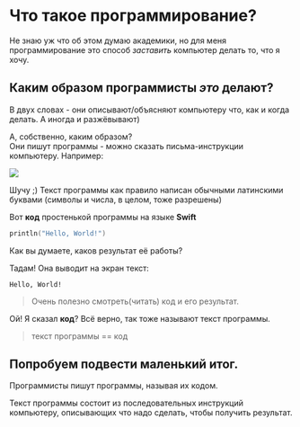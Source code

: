 # Что такое программирование?

Не знаю уж что об этом думаю академики, но для меня программирование это способ *заставить* компьютер делать то, что я хочу.

## Каким образом программисты *это* делают? 
В двух словах - они описывают/объясняют компьютеру что, как и когда делать. А иногда и разжёвывают)

А, собственно, каким образом?  
Они пишут программы - можно сказать письма-инструкции компьютеру. Например:

![](http://static.fjcdn.com/pictures/Can+i+touch+your+butt+in+elvish_4028d1_4310327.png)

Шучу ;) Текст программы как правило написан обычными латинскими буквами (символы и числа, в целом, тоже разрешены)

Вот **код** простенькой программы на языке **Swift**
```swift
println("Hello, World!")
```

Как вы думаете, каков результат её работы?

Тадам!
Она выводит на экран текст:
```
Hello, World!
```

> Очень полезно смотреть(читать) код и его результат.

Ой! Я сказал **код**? Всё верно, так тоже называют текст программы.

> текст программы == код

## Попробуем подвести маленький итог.
Программисты пишут программы, называя их кодом.  
  
Текст программы состоит из последовательных инструкций компьютеру, описывающих что надо сделать, чтобы получить результат.
